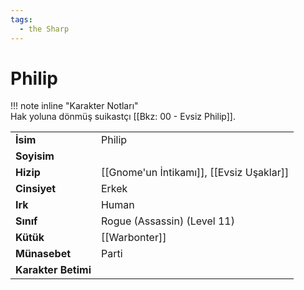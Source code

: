 ```yaml
---
tags:
  - the Sharp
---  
```

# Philip   
  
  
!!! note inline "Karakter Notları"  
	Hak yoluna dönmüş suikastçı [[Bkz: 00 - Evsiz Philip]].  
  
  
<table><tr><td><b>İsim</b></td><td>Philip</td></tr>  
<tr><td><b>Soyisim</b></td><td></td></tr>  
<tr><td><b>Hizip</b></td><td>[[Gnome'un İntikamı]], [[Evsiz Uşaklar]]</td></tr>  
<tr><td><b>Cinsiyet</b></td><td>Erkek</td></tr>  
<tr><td><b>Irk</b></td><td>Human</td></tr>  
<tr><td><b>Sınıf</b></td><td>Rogue (Assassin) (Level 11)</td></tr>  
<tr><td><b>Kütük</b></td><td>[[Warbonter]]</td></tr>  
<tr><td><b>Münasebet</b></td><td>Parti</td></tr>  
<tr><td><b>Karakter Betimi</b></td><td></td></tr>  
</table>